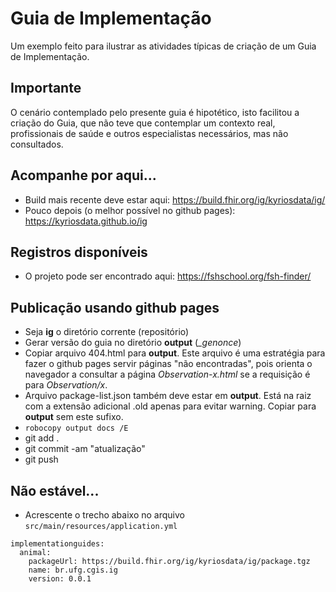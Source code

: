 # Guia de Implementação

Um exemplo feito para ilustrar as
atividades típicas de criação de um Guia de Implementação.

## Importante

O cenário contemplado pelo presente guia é hipotético, isto
facilitou a criação do Guia, que não teve que contemplar
um contexto real, profissionais de saúde e outros especialistas
necessários, mas não consultados.

## Acompanhe por aqui...

- Build mais recente deve estar aqui: https://build.fhir.org/ig/kyriosdata/ig/
- Pouco depois (o melhor possível no github pages): https://kyriosdata.github.io/ig

## Registros disponíveis

- O projeto pode ser encontrado aqui: https://fshschool.org/fsh-finder/

## Publicação usando github pages

- Seja **ig** o diretório corrente (repositório)
- Gerar versão do guia no diretório **output** (_\_genonce_)
- Copiar arquivo 404.html para **output**. Este arquivo é uma estratégia para
  fazer o github pages servir páginas "não encontradas", pois orienta o navegador a consultar
  a página _Observation-x.html_ se a requisição é para _Observation/x_.
- Arquivo package-list.json também deve estar em **output**. Está na raiz com a extensão adicional .old apenas para evitar warning. Copiar para **output** sem este sufixo.
- `robocopy output docs /E`
- git add .
- git commit -am "atualização"
- git push

## Não estável...

- Acrescente o trecho abaixo no arquivo `src/main/resources/application.yml`

```
implementationguides:
  animal:
    packageUrl: https://build.fhir.org/ig/kyriosdata/ig/package.tgz
    name: br.ufg.cgis.ig
    version: 0.0.1
```
